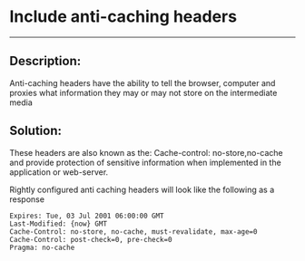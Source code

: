 # Include anti-caching headers
-------

## Description:

Anti-caching headers have the ability to tell the browser,
computer and proxies what information they may or may not store on the intermediate media


## Solution:

These headers are also known as the: Cache-control: no-store,no-cache and provide
protection of sensitive information when implemented in the application or web-server.

Rightly configured anti caching headers will look like the following as a response

	Expires: Tue, 03 Jul 2001 06:00:00 GMT
	Last-Modified: {now} GMT
	Cache-Control: no-store, no-cache, must-revalidate, max-age=0
	Cache-Control: post-check=0, pre-check=0
	Pragma: no-cache
